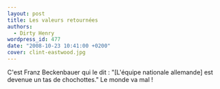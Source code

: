```yaml
---
layout: post
title: Les valeurs retournées
authors:
  - Dirty Henry
wordpress_id: 477
date: "2008-10-23 10:41:00 +0200"
cover: clint-eastwood.jpg
---
```


C'est Franz Beckenbauer qui le dit : "[L'équipe nationale allemande] est devenue
un tas de chochottes." Le monde va mal !

